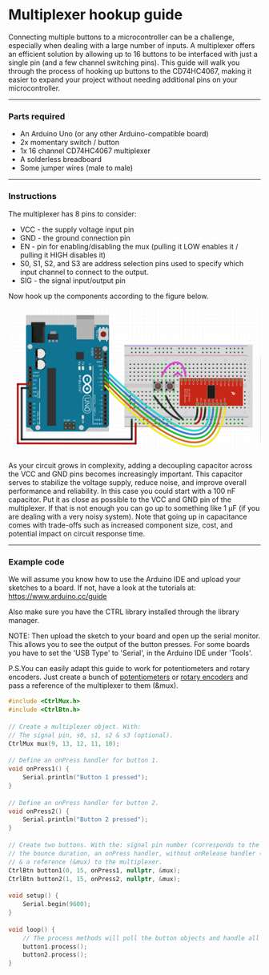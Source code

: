 # Multiplexer hookup guide

Connecting multiple buttons to a microcontroller can be a challenge, 
especially when dealing with a large number of inputs. A multiplexer 
offers an efficient solution by allowing up to 16 buttons to be 
interfaced with just a single pin (and a few channel switching pins). 
This guide will walk you through the process of hooking up buttons to 
the CD74HC4067, making it easier to expand your project without 
needing additional pins on your microcontroller.

***

### Parts required

* An Arduino Uno (or any other Arduino-compatible board)
* 2x momentary switch / button
* 1x 16 channel CD74HC4067 multiplexer
* A solderless breadboard
* Some jumper wires (male to male)

***

### Instructions

The multiplexer has 8 pins to consider:
- VCC - the supply voltage input pin
- GND - the ground connection pin
- EN - pin for enabling/disabling the mux (pulling it LOW enables it / pulling it HIGH disables it)
- S0, S1, S2, and S3 are address selection pins used to specify which input channel to connect to the output.
- SIG - the signal input/output pin

Now hook up the components according to the figure below.

![Multiplexer schematic](assets/multiplexer_breadboard.png)

As your circuit grows in complexity, adding a decoupling capacitor across the VCC
and GND pins becomes increasingly important. This capacitor serves to stabilize
the voltage supply, reduce noise, and improve overall performance and reliability.
In this case you could start with a 100 nF capacitor. Put it as close as possible
to the VCC and GND pin of the multiplexer. If that is not enough you can go up to
something like 1 µF (if you are dealing with a very noisy system). Note that going
up in capacitance comes with trade-offs such as increased component size, cost,
and potential impact on circuit response time.

***

### Example code

We will assume you know how to use the Arduino IDE and upload your sketches
to a board. If not, have a look at the tutorials at: https://www.arduino.cc/guide

Also make sure you have the CTRL library installed through the library manager.

NOTE: Then upload the sketch to your board and open up the serial monitor.
This allows you to see the output of the button presses. For some boards
you have to set the 'USB Type' to 'Serial', in the Arduino IDE under 'Tools'.

P.S.You can easily adapt this guide to work for potentiometers and rotary encoders.
Just create a bunch of [potentiometers](potentiometers.md) or [rotary encoders](rotary_encoders.md) 
and pass a reference of the multiplexer to them (&mux).

```c++
#include <CtrlMux.h>
#include <CtrlBtn.h>

// Create a multiplexer object. With:
// The signal pin, s0, s1, s2 & s3 (optional).
CtrlMux mux(9, 13, 12, 11, 10);

// Define an onPress handler for button 1.
void onPress1() {
    Serial.println("Button 1 pressed");
}

// Define an onPress handler for button 2.
void onPress2() {
    Serial.println("Button 2 pressed");
}

// Create two buttons. With the: signal pin number (corresponds to the attached channel on the multiplexer),
// the bounce duration, an onPress handler, without onRelease handler (we don't need it for this example)
// & a reference (&mux) to the multiplexer.
CtrlBtn button1(0, 15, onPress1, nullptr, &mux);
CtrlBtn button2(1, 15, onPress2, nullptr, &mux);

void setup() {
    Serial.begin(9600);
}

void loop() {
    // The process methods will poll the button objects and handle all their functionality.
    button1.process();
    button2.process();
}
```